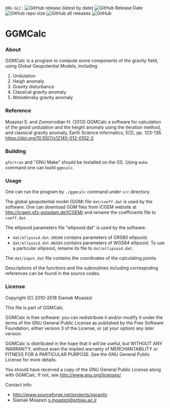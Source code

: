 `ORG.GLC:`
![GitHub release (latest by date)](https://img.shields.io/github/v/release/Geo-Linux-Calculations/ggmcalc)
![GitHub Release Date](https://img.shields.io/github/release-date/Geo-Linux-Calculations/ggmcalc)
![GitHub repo size](https://img.shields.io/github/repo-size/Geo-Linux-Calculations/ggmcalc)
![GitHub all releases](https://img.shields.io/github/downloads/Geo-Linux-Calculations/ggmcalc/total)
![GitHub](https://img.shields.io/github/license/Geo-Linux-Calculations/ggmcalc)  

# GGMCalc

### About

GGMCalc is a program to compute some components of the gravity field, using Global Geopotential Models, including
1. Undulation
2. Heigh anomaly
3. Gravity disturbance
4. Classical gravity anomaly
5. Molodensky gravity anomaly

### Reference

Moazezi S. and Zomorrodian H. (2012) GGMCalc a software for calculation of the geoid undulation and the height anomaly using the iteration method, and classical gravity anomaly, Earth Science Informatics, 5(2), pp. 123-136. https://doi.org/10.1007/s12145-012-0102-2

### Building

`gfortran` and "GNU Make" should be installed on the OS. Using `make` command one can build `ggmcalc`.

### Usage

One can run the program by `./ggmcalc` command under `src` directory.

The global geopotential model (GGM) file `dat/coeff.dat` is used by the software. One can download GGM files from ICGEM website at <http://icgem.gfz-potsdam.de/ICGEM/> and rename the coefficients file to `coeff.dat`.

The ellipsoid parameters file "ellipsoid.dat" is used by the software.
- `dat/ellpsoid.dat.GRS80` contains parameters of GRS80 ellipsoid.
- `dat/ellpsoid.dat.WGS84` contains parameters of WGS84 ellipsoid.
To use a particular ellipsoid, rename its file to `dat/ellipsoid.dat`.

The `dat/input.dat` file contains the coordinates of the calculating points.

Descriptions of the functions and the subroutines including correspoding references can be found in the source codes.

### License

Copyright (C) 2010-2018 Siamak Moazezi

This file is part of GGMCalc.

GGMCalc is free software: you can redistribute it and/or modify it under the terms of the GNU General Public License as published by the Free Software Foundation, either version 3 of the License, or (at your option) any later version.

GGMCalc is distributed in the hope that it will be useful, but WITHOUT ANY WARRANTY; without even the implied warranty of MERCHANTABILITY or FITNESS FOR A PARTICULAR PURPOSE. See the GNU General Public License for more details.

You should have received a copy of the GNU General Public License along with GGMCalc. If not, see <http://www.gnu.org/licenses/>.

Contact info:
* http://www.sourceforge.net/projects/xgravity
* Siamak Moazezi <s.moazezi@srbiau.ac.ir>

